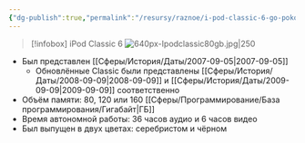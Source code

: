 ```yaml
---
{"dg-publish":true,"permalink":"/resursy/raznoe/i-pod-classic-6-go-pokoleniya/"}
---
```


> [!infobox] iPod Classic 6
> ![640px-Ipodclassic80gb.jpg|250](/img/user/%D0%90%D1%80%D1%85%D0%B8%D0%B2/%D0%9A%D1%8D%D1%88/640px-Ipodclassic80gb.jpg)
- Был представлен [[Сферы/История/Даты/2007-09-05\|2007-09-05]]
	- Обновлённые Classic были представлены [[Сферы/История/Даты/2008-09-09\|2008-09-09]] и [[Сферы/История/Даты/2009-09-09\|2009-09-09]] соответственно
- Объём памяти: 80, 120 или 160 [[Сферы/Программирование/База программирования/Гигабайт\|ГБ]]
- Время автономной работы: 36 часов аудио и 6 часов видео
- Был выпущен в двух цветах: серебристом и чёрном